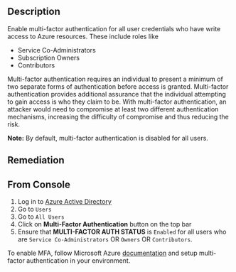 ## Description

Enable multi-factor authentication for all user credentials who have write access to Azure resources. These include roles like

- Service Co-Administrators
- Subscription Owners
- Contributors

Multi-factor authentication requires an individual to present a minimum of two separate forms of authentication before access is granted. Multi-factor authentication provides additional assurance that the individual attempting to gain access is who they claim to be. With multi-factor authentication, an attacker would need to compromise at least two different authentication mechanisms, increasing the difficulty of compromise and thus reducing the risk.

**Note:** By default, multi-factor authentication is disabled for all users.

## Remediation

## From Console

1. Log in to [Azure Active Directory](https://portal.azure.com/#blade/Microsoft_AAD_IAM/ActiveDirectoryMenuBlade/Overview)
2. Go to `Users`
3. Go to `All Users`
4. Click on **Multi-Factor Authentication** button on the top bar
5. Ensure that **MULTI-FACTOR AUTH STATUS** is `Enabled` for all users who are `Service Co-Administrators` OR `Owners` OR `Contributors`.

To enable MFA, follow Microsoft Azure [documentation](https://docs.microsoft.com/en-us/azure/active-directory/authentication/tutorial-enable-azure-mfa) and setup multi-factor authentication in your environment.
